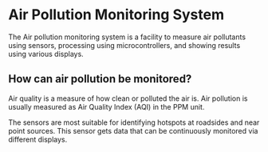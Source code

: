 # Air Pollution Monitoring System
The Air pollution monitoring system is a facility to measure air pollutants using sensors, processing using microcontrollers, and showing results using various displays.

## How can air pollution be monitored?
Air quality is a measure of how clean or polluted the air is. Air pollution is usually measured as Air Quality Index (AQI) in the PPM unit.

The sensors are most suitable for identifying hotspots at roadsides and near point sources. This sensor gets data that can be continuously monitored via different displays.
